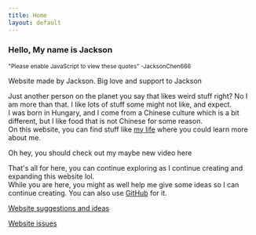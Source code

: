 ```yaml
---
title: Home
layout: default
---
```

<script src="randomQuotes.js"></script>
<script src="youtube-latest.js"></script>

### Hello, My name is Jackson
<small id="random_quotes"><noscript>"Please enable JavaScript to view these quotes" -JacksonChen666</noscript></small>

Website made by Jackson. Big love and support to Jackson

Just another person on the planet you say that likes weird stuff right? No I am more than that. I like lots of stuff some might not like, and expect.<br>
I was born in Hungary, and I come from a Chinese culture which is a bit different, but I like food that is not Chinese for some reason.<br>
On this website, you can find stuff like [my life](life) where you could learn more about me.

<div id="latest_video">
	<a id="latestVideoLink">Oh hey, you should check out my maybe new video here</a>
</div>
<!-- <noscript><style>#latest_video{displat:none}</style>[Oh hey, you could check out my youtube channel](https://youtube.com/JacksonChen666)</noscript> -->

That's all for here, you can continue exploring as I continue creating and expanding this website lol.<br>
While you are here, you might as well help me give some ideas so I can continue creating. You can also use [GitHub](https://github.com) for it.

[Website suggestions and ideas](ideas)

[Website issues](https://github.com/JacksonChen666/JacksonChen666.github.io/issues)

<script type="text/javascript">
    var quotesLists = [
        "How hard is it to use a computer?",
        "I like bill wurtz",
        "please stop looking at my twitter banner",
        "hi youtube",
        "Wait, am I a developer?",
        "Wait, am I a programmer?",
        "I have reached the state of unmotivated depression",
        "Coding is fun",
        "Why are still alive",
        "<a href='https://twitter.com/jacksonchen666/status/1303089255007350787'>Mark Rober</a>",
        "What a nice day",
        "I am not interesting...",
        "distraction is inevitable",
        "Hello?",
        "haha very funny",
        "Do you like my website?",
        "AAAAAAAAAAAAAAAAAAAAAAAAAAAAAAAAAA",
        "why won't this WORK",
        "new video coming soon. maybe. maybe not. maybe i'm gone. idk",
        "no, I would rather destroy humanity other than signing up for an email list",
        "Please enable JavaScript to view these quotes"
    ]
    var endQuotes = "JacksonChen666";
    addQuotesListener("click", "random_quotes", quotesLists, endQuotes);
    constantRandomQuotes(quotesLists, endQuotes);
    randomQuotes(["Welcome to my new domain!"], "JacksonChen666");
    getLatestVideoID(function(id) {
        document.querySelector("#latestVideoLink").setAttribute("href", "https://youtu.be/" + id);
    });
</script>
